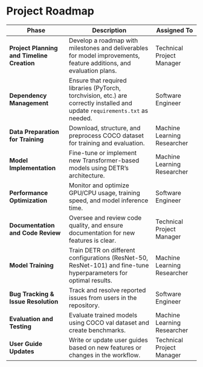 # Project Roadmap

| Phase                                      | Description                                                                                                                  | Assigned To                 |
| ------------------------------------------ | ---------------------------------------------------------------------------------------------------------------------------- | --------------------------- |
| **Project Planning and Timeline Creation** | Develop a roadmap with milestones and deliverables for model improvements, feature additions, and evaluation plans.          | Technical Project Manager   |
| **Dependency Management**                  | Ensure that required libraries (PyTorch, torchvision, etc.) are correctly installed and update `requirements.txt` as needed. | Software Engineer           |
| **Data Preparation for Training**          | Download, structure, and preprocess COCO dataset for training and evaluation.                                                | Machine Learning Researcher |
| **Model Implementation**                   | Fine-tune or implement new Transformer-based models using DETR’s architecture.                                               | Machine Learning Researcher |
| **Performance Optimization**               | Monitor and optimize GPU/CPU usage, training speed, and model inference time.                                                | Software Engineer           |
| **Documentation and Code Review**          | Oversee and review code quality, and ensure documentation for new features is clear.                                         | Technical Project Manager   |
| **Model Training**                         | Train DETR on different configurations (ResNet-50, ResNet-101) and fine-tune hyperparameters for optimal results.            | Machine Learning Researcher |
| **Bug Tracking & Issue Resolution**        | Track and resolve reported issues from users in the repository.                                                              | Software Engineer           |
| **Evaluation and Testing**                 | Evaluate trained models using COCO val dataset and create benchmarks.                                                        | Machine Learning Researcher |
| **User Guide Updates**                     | Write or update user guides based on new features or changes in the workflow.                                                | Technical Project Manager   |
